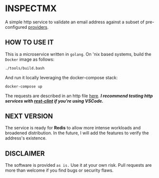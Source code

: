 # INSPECTMX

A simple http service to validate an email address against a subset of pre-configured [providers](./src/.config.yml).

## HOW TO USE IT

This is a microservice written in `golang`.
On 'nix based systems, build the `Docker` image as follows:

```bash
./tools/build.bash
```

And run it locally leveraging the docker-compose stack:

```bash
docker-compose up
```

The requests are described in an http file [here](./requests/all.http).
***I recommend testing http services with [rest-clint](https://github.com/Huachao/vscode-restclient) if you're using VSCode.***

## NEXT VERSION

The service is ready for **Redis** to allow more intense workloads and broadened distribution.
In the future, I will add the features to verify the address's existence.

## DISCLAIMER

The software is provided `as is.` Use it at your own risk.
Pull requests are more than welcome if you find bugs or security flaws.
